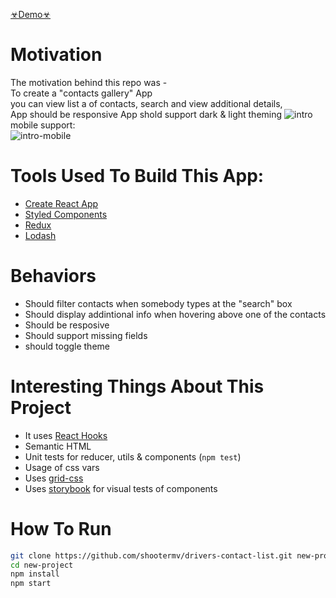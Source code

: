 [☣︎Demo☣︎](http://shootermv.github.io/drivers-contact-list/)  

# Motivation
The motivation behind this repo was -  
To create a "contacts gallery" App   
you can view list a of contacts, search and view additional details,  
App should be responsive
App shold support dark & light theming
![intro](https://raw.githubusercontent.com/shootermv/drivers-contact-list/master/screen.png?raw=true)  
mobile support:  
![intro-mobile](https://raw.githubusercontent.com/shootermv/drivers-contact-list/master/screen-mobile.png?raw=true)  

# Tools Used To Build This App:  
- [Create React App](https://reactjs.org/docs/create-a-new-react-app.html)
- [Styled Components](https://styled-components.com/)
- [Redux](https://redux.js.org/)
- [Lodash](https://lodash.com/)

# Behaviors
* Should filter contacts when somebody types at the "search" box
* Should display addintional info when hovering above one of the contacts
* Should be resposive
* Should support missing fields
* should toggle theme

# Interesting Things About This Project
* It uses [React Hooks](https://reactjs.org/docs/hooks-intro.html)
* Semantic HTML
* Unit tests for reducer, utils & components  (```npm test```)
* Usage of css vars
* Uses [grid-css](https://css-tricks.com/snippets/css/complete-guide-grid/)
* Uses [storybook](https://storybook.js.org/) for visual tests of components

# How To Run
 ```bash
git clone https://github.com/shootermv/drivers-contact-list.git new-project
cd new-project
npm install
npm start
```        

